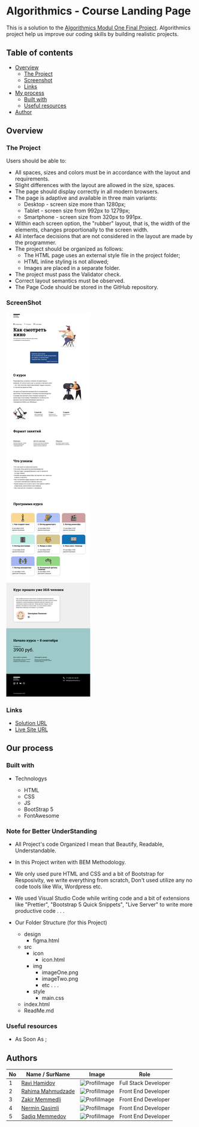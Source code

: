 # Algorithmics - Course Landing Page

This is a solution to the [Algorithmics Modul One Final Project](https://www.figma.com/file/69KkWov2CX66UaxNFRpxN4/m1-project-acb-part-time?node-id=0%3A1). Algorithmics project help us improve our coding skills by building realistic projects.

## Table of contents

- [Overview](#overview)
  - [The Project](#the-project)
  - [Screenshot](#screenshot)
  - [Links](#links)
- [My process](#my-process)
  - [Built with](#built-with)
  - [Useful resources](#useful-resources)
- [Author](#author)

## Overview

### The Project

Users should be able to:

- All spaces, sizes and colors must be in accordance with the layout and requirements.
- Slight differences with the layout are allowed in the size, spaces.
- The page should display correctly in all modern browsers.
- The page is adaptive and available in three main variants:
    - Desktop - screen size more than 1280px;
    - Tablet - screen size from 992px to 1279px;
    - Smartphone - screen size from 320px to 991px.
- Within each screen option, the "rubber" layout, that is, the width of the elements, changes proportionally to the screen width.
- All interface decisions that are not considered in the layout are made by the programmer.
- The project should be organized as follows:
    - The HTML page uses an external style file in the project folder;
    - HTML inline styling is not allowed;
    - Images are placed in a separate folder.
- The project must pass the Validator check.
- Correct layout semantics must be observed.
- The Page Code should be stored in the GitHub repository.

### ScreenShot

![](./src/img/desktopDesign.png)

### Links

- [Solution URL](https://github.com/RaviHamidov/AlgorithmicsProject)
- [Live Site URL](https://leafy-moxie-ac0327.netlify.app/)

## Our process

### Built with

- Technologys

  - HTML
  - CSS
  - JS
  - BootStrap 5
  - FontAwesome

### Note for Better UnderStanding

- All Project's code Organized I mean that Beautify, Readable, Understandable.
- In this Project writen with BEM Methodology.
- We only used pure HTML and CSS and a bit of Bootstrap for Resposivity, we write everything from scratch,
  Don't used utilize any no code tools like Wix, Wordpress etc.
- We used Visual Studio Code while writing code and a bit of extensions like "Prettier", "Bootstrap 5 Quick Snippets", "Live Server" to write more productive code . . .

- Our Folder Structure (for this Project)
  - design
    - figma.html
  - src
    - icon
      - icon.html
    - img
      - imageOne.png
      - imageTwo.png
      - etc . . . 
    - style
      - main.css
  - index.html 
  - ReadMe.md 

### Useful resources

- As Soon As ;

## Authors

| No  | Name / SurName                                          | Image                                                              | Role                 |
| --- | ------------------------------------------------------- | ------------------------------------------------------------------ | -------------------- |
| 1   | [Ravi Hamidov](https://github.com/RaviHamidov)          | <img style="width:50px; height:50px;" src="./" alt="ProfilImage">  | Full Stack Developer |
| 2   | [Rahima Mahmudzade](https://github.com/rahima18)        | <img style="width:50px; height:50px;" src="./" alt="ProfilImage">  | Front End Developer  |
| 3   | [Zakir Memmedli](https://github.com/Zaiqer)             | <img style="width:50px; height:50px;" src="./" alt="ProfilImage">  | Front End Developer  |
| 4   | [Nermin Qasimli](https://giteNb.com/narmin-gasimli)     | <img style="width:50px; height:50px;" src="./" alt="ProfilImage">  | Front End Developer  |
| 5   | [Sadiq Memmedov](https://github.com/Sadibra)            | <img style="width:50px; height:50px;" src="./" alt="ProfilImage">  | Front End Developer  |
